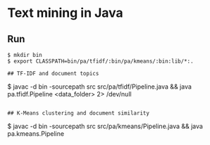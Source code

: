 # Text mining in Java

## Run

```
$ mkdir bin
$ export CLASSPATH=bin/pa/tfidf/:bin/pa/kmeans/:bin:lib/*:.

## TF-IDF and document topics

```
$ javac -d bin -sourcepath src src/pa/tfidf/Pipeline.java && java pa.tfidf.Pipeline <data_folder> 2> /dev/null
```

## K-Means clustering and document similarity

```
$ javac -d bin -sourcepath src src/pa/kmeans/Pipeline.java && java pa.kmeans.Pipeline
```

